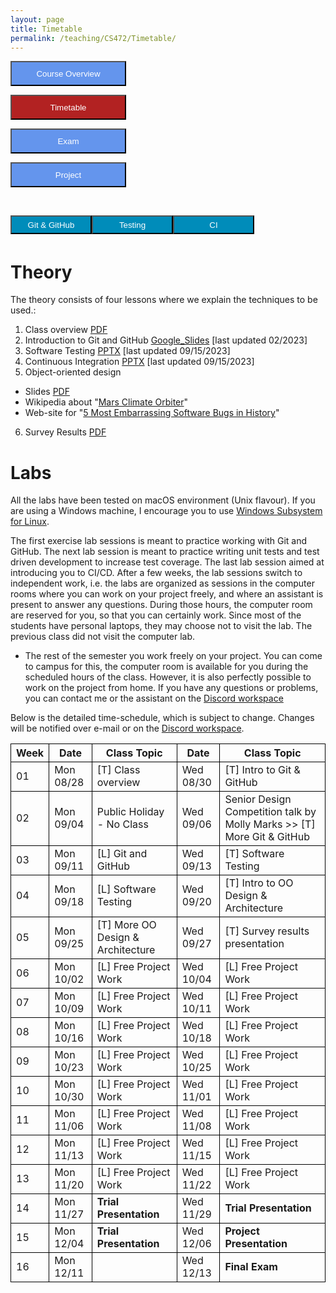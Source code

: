```yaml
---
layout: page
title: Timetable
permalink: /teaching/CS472/Timetable/
---
```

<form action="/teaching/CS472/">
    <input type="submit" style="background-color:cornflowerblue;color:white;width:185px;
height:40px;" value="Course Overview" />
</form>

<form action="/teaching/CS472/Timetable/">
    <input type="submit" style="background-color:firebrick;color:white;width:185px;
height:40px;" value="Timetable" />
</form>
<form action="/teaching/CS472/Exam/">
    <input type="submit" style="background-color:cornflowerblue;color:white;width:185px;
height:40px;" value="Exam" />
</form>
<form action="/teaching/CS472/project/">
    <input type="submit" style="background-color:cornflowerblue;color:white;width:185px;
height:40px;" value="Project" />
</form>

<br/>

<div class="main-component">
<form action="/teaching/CS472/Timetable/Git_and_GitHub/">
    <input type="submit" style="background-color:#008CBA;float:left; color:white;width:130px;
height:30px;" value="Git & GitHub" />
</form>
<form action="/teaching/CS472/Timetable/dynamic_analysis/">
    <input type="submit" style="background-color:#008CBA;float:left;color:white;width:130px;
height:30px;" value="Testing" />
</form>
<form action="/teaching/CS472/Timetable/CI/">
    <input type="submit" style="background-color:#008CBA;float:left;color:white;width:130px;
height:30px;" value="CI" />
</form>
</div>

<br/>
<br/>

Theory
========
The theory consists of four lessons where we explain the techniques to be used.: 
1. Class overview [PDF](ClassOverview.pdf)
2. Introduction to Git and GitHub [Google_Slides](https://docs.google.com/presentation/d/1YG1uXfERIPtHF9STDQQMoxvluU3X8QRO/edit#slide=id.p3) [last updated 02/2023]
3. Software Testing [PPTX](Testing-2033-fall.pptx) [last updated 09/15/2023]
4. Continuous Integration [PPTX](CI-CD.pptx) [last updated 09/15/2023]
5. Object-oriented design 
  * Slides [PDF](https://docs.google.com/presentation/d/1Y7iCcWYzmWuFgHiwzSxhOdB-tczCAW59/edit#slide=id.p1)
  * Wikipedia about "[Mars Climate Orbiter](https://en.wikipedia.org/wiki/Mars_Climate_Orbiter)"
  * Web-site for "[5 Most Embarrassing Software Bugs in History](https://www.scientificamerican.com/article/pogue-5-most-embarrassing-software-bugs-in-history/)"
6. Survey Results [PDF](Survey_Presentation.pdf)

Labs
========
All the labs have been tested on macOS environment (Unix flavour). If you are using a Windows machine, I encourage you to use
[Windows Subsystem for Linux](https://learn.microsoft.com/en-us/windows/wsl/about). 

The first exercise lab sessions is meant to practice working with Git and GitHub.
The next lab session is meant to practice writing unit tests and test driven development to increase test coverage.
The last lab session aimed at introducing you to CI/CD. 
After a few weeks, the lab sessions switch to independent work, i.e. the labs are organized as sessions 
in the computer rooms where you can work on your project freely, and where an assistant is 
present to answer any questions. During those hours, the computer room are reserved for you, 
so that you can certainly work. Since most of the students have personal laptops, they may choose not to
visit the lab. The previous class did not visit the computer lab.



* The rest of the semester you work freely on your project. You can come to campus for this, the 
computer room is available for you during the scheduled hours of the class. 
However, it is also perfectly possible to work on the project from home. If you have any questions 
or problems, you can contact me or the assistant on the [Discord workspace](https://discord.gg/CQUCUFTcDY)


Below is the detailed time-schedule, which is subject to change. Changes will be notified over 
e-mail or on the [Discord workspace](https://discord.gg/CQUCUFTcDY). 

<table style="border-collapse:collapse;">
<tr >
<th style="border: 1px solid black;">Week</th>
<th style="border: 1px solid black;">Date</th>
<th style="border: 1px solid black;">Class Topic</th>
<th style="border: 1px solid black;">Date</th>
<th style="border: 1px solid black;">Class Topic</th>
</tr>

<tr>
<td style="border: 1px solid black;">01</td>
<td style="border: 1px solid black;">Mon 08/28</td>
<td style="border: 1px solid black;">[T] Class overview</td>
<td style="border: 1px solid black;">Wed 08/30</td>
<td style="border: 1px solid black;">[T] Intro to Git & GitHub </td>
</tr>

<tr>
<td style="border: 1px solid black;">02</td>
<td style="border: 1px solid black;">Mon 09/04</td>
<td style="border: 1px solid black;"> Public Holiday - No Class </td>
<td style="border: 1px solid black;">Wed 09/06 </td>
<td style="border: 1px solid black;">Senior Design Competition talk by Molly Marks >> [T] More Git & GitHub</td>
</tr>

<tr>
<td style="border: 1px solid black;">03</td>
<td style="border: 1px solid black;">Mon 09/11 </td>
<td style="border: 1px solid black;"> [L] Git and GitHub</td>
<td style="border: 1px solid black;">Wed 09/13 </td>
<td style="border: 1px solid black;">[T] Software Testing </td>
</tr>

<tr>
<td style="border: 1px solid black;">04</td>
<td style="border: 1px solid black;">Mon 09/18</td>
<td style="border: 1px solid black;">[L] Software Testing </td>
<td style="border: 1px solid black;">Wed 09/20 </td>
<td style="border: 1px solid black;">[T] Intro to OO Design & Architecture</td>
</tr>

<tr>
<td style="border: 1px solid black;">05</td>
<td style="border: 1px solid black;">Mon 09/25</td>
<td style="border: 1px solid black;">[T] More OO Design & Architecture </td>
<td style="border: 1px solid black;">Wed 09/27 </td>
<td style="border: 1px solid black;">[T] Survey results presentation </td>
</tr>

<tr>
<td style="border: 1px solid black;">06</td>
<td style="border: 1px solid black;">Mon 10/02</td>
<td style="border: 1px solid black;">[L] Free Project Work</td>
<td style="border: 1px solid black;">Wed 10/04 </td>
<td style="border: 1px solid black;">[L] Free Project Work </td>
</tr>

<tr>
<td style="border: 1px solid black;">07</td>
<td style="border: 1px solid black;">Mon 10/09</td>
<td style="border: 1px solid black;">[L] Free Project Work</td>
<td style="border: 1px solid black;">Wed 10/11 </td>
<td style="border: 1px solid black;">[L] Free Project Work </td>
</tr>

<tr>
<td style="border: 1px solid black;">08</td>
<td style="border: 1px solid black;">Mon 10/16</td>
<td style="border: 1px solid black;">[L] Free Project Work</td>
<td style="border: 1px solid black;">Wed 10/18 </td>
<td style="border: 1px solid black;">[L] Free Project Work </td>
</tr>

<tr>
<td style="border: 1px solid black;">09</td>
<td style="border: 1px solid black;">Mon 10/23</td>
<td style="border: 1px solid black;">[L] Free Project Work</td>
<td style="border: 1px solid black;">Wed 10/25 </td>
<td style="border: 1px solid black;">[L] Free Project Work </td>
</tr>

<tr>
<td style="border: 1px solid black;">10</td>
<td style="border: 1px solid black;">Mon 10/30</td>
<td style="border: 1px solid black;">[L] Free Project Work</td>
<td style="border: 1px solid black;">Wed 11/01 </td>
<td style="border: 1px solid black;">[L] Free Project Work </td>
</tr>

<tr>
<td style="border: 1px solid black;">11</td>
<td style="border: 1px solid black;">Mon 11/06</td>
<td style="border: 1px solid black;">[L] Free Project Work</td>
<td style="border: 1px solid black;">Wed 11/08 </td>
<td style="border: 1px solid black;">[L] Free Project Work </td>
</tr>

<tr>
<td style="border: 1px solid black;">12</td>
<td style="border: 1px solid black;">Mon 11/13</td>
<td style="border: 1px solid black;">[L] Free Project Work</td>
<td style="border: 1px solid black;">Wed 11/15 </td>
<td style="border: 1px solid black;">[L] Free Project Work </td>
</tr>

<tr>
<td style="border: 1px solid black;">13</td>
<td style="border: 1px solid black;">Mon 11/20</td>
<td style="border: 1px solid black;">[L] Free Project Work</td>
<td style="border: 1px solid black;">Wed 11/22 </td>
<td style="border: 1px solid black;">[L] Free Project Work </td>
</tr>

<tr>
<td style="border: 1px solid black;">14</td>
<td style="border: 1px solid black;">Mon 11/27</td>
<td style="border: 1px solid black;"><b>Trial Presentation</b></td>
<td style="border: 1px solid black;">Wed 11/29 </td>
<td style="border: 1px solid black;"><b>Trial Presentation</b></td>
</tr>

<tr>
<td style="border: 1px solid black;">15</td>
<td style="border: 1px solid black;">Mon 12/04</td>
<td style="border: 1px solid black;"><b>Trial Presentation</b></td>
<td style="border: 1px solid black;">Wed 12/06 </td>
<td style="border: 1px solid black;"><b>Project Presentation</b></td>
</tr>

<tr>
<td style="border: 1px solid black;">16</td>
<td style="border: 1px solid black;">Mon 12/11</td>
<td style="border: 1px solid black;"><b></b></td>
<td style="border: 1px solid black;">Wed 12/13 </td>
<td style="border: 1px solid black;"><b>Final Exam</b></td>
</tr>

</table>



